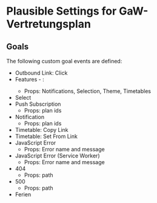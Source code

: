 # Plausible Settings for GaW-Vertretungsplan

## Goals
The following custom goal events are defined:
 * Outbound Link: Click
 * Features - <plan id>:
   - Props: Notifications, Selection, Theme, Timetables
 * Select
 * Push Subscription
   - Props: plan ids
 * Notification
   - Props: plan ids
 * Timetable: Copy Link
 * Timetable: Set From Link
 * JavaScript Error
   - Props: Error name and message
 * JavaScript Error (Service Worker)
   - Props: Error name and message
 * 404
   - Props: path
 * 500
   - Props: path
 * Ferien
